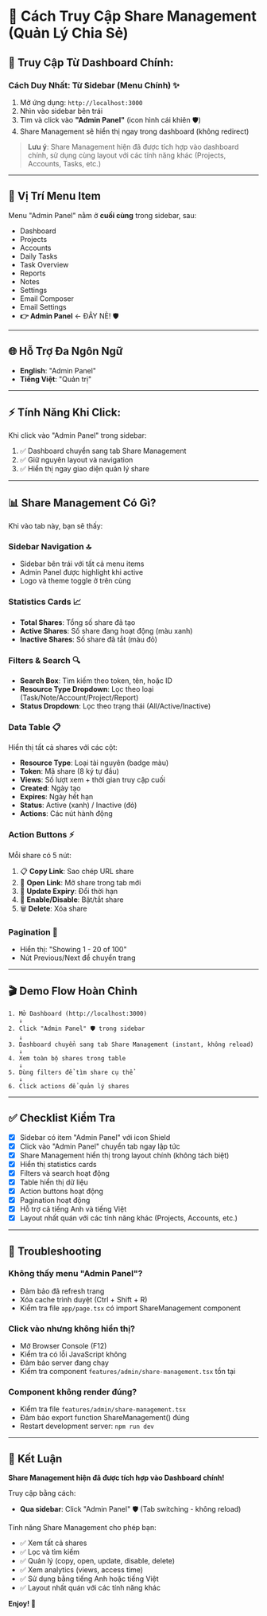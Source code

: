 # 🎯 Cách Truy Cập Share Management (Quản Lý Chia Sẻ)

## 📍 Truy Cập Từ Dashboard Chính:

### **Cách Duy Nhất: Từ Sidebar (Menu Chính)** ✨
1. Mở ứng dụng: `http://localhost:3000`
2. Nhìn vào sidebar bên trái
3. Tìm và click vào **"Admin Panel"** (icon hình cái khiên 🛡️)
4. Share Management sẽ hiển thị ngay trong dashboard (không redirect)

> **Lưu ý**: Share Management hiện đã được tích hợp vào dashboard chính, sử dụng cùng layout với các tính năng khác (Projects, Accounts, Tasks, etc.)

---

## 🎨 Vị Trí Menu Item

Menu "Admin Panel" nằm ở **cuối cùng** trong sidebar, sau:
- Dashboard
- Projects
- Accounts
- Daily Tasks
- Task Overview
- Reports
- Notes
- Settings
- Email Composer
- Email Settings
- **👉 Admin Panel** ← ĐÂY NÈ! 🛡️

---

## 🌐 Hỗ Trợ Đa Ngôn Ngữ

- **English**: "Admin Panel"
- **Tiếng Việt**: "Quản trị"

---

## ⚡ Tính Năng Khi Click:

Khi click vào "Admin Panel" trong sidebar:
1. ✅ Dashboard chuyển sang tab Share Management
2. ✅ Giữ nguyên layout và navigation
3. ✅ Hiển thị ngay giao diện quản lý share

---

## 📊 Share Management Có Gì?

Khi vào tab này, bạn sẽ thấy:

### **Sidebar Navigation** 🔝
- Sidebar bên trái với tất cả menu items
- Admin Panel được highlight khi active
- Logo và theme toggle ở trên cùng

### **Statistics Cards** 📈
- **Total Shares**: Tổng số share đã tạo
- **Active Shares**: Số share đang hoạt động (màu xanh)
- **Inactive Shares**: Số share đã tắt (màu đỏ)

### **Filters & Search** 🔍
- **Search Box**: Tìm kiếm theo token, tên, hoặc ID
- **Resource Type Dropdown**: Lọc theo loại (Task/Note/Account/Project/Report)
- **Status Dropdown**: Lọc theo trạng thái (All/Active/Inactive)

### **Data Table** 📋
Hiển thị tất cả shares với các cột:
- **Resource Type**: Loại tài nguyên (badge màu)
- **Token**: Mã share (8 ký tự đầu)
- **Views**: Số lượt xem + thời gian truy cập cuối
- **Created**: Ngày tạo
- **Expires**: Ngày hết hạn
- **Status**: Active (xanh) / Inactive (đỏ)
- **Actions**: Các nút hành động

### **Action Buttons** ⚡
Mỗi share có 5 nút:
1. 📋 **Copy Link**: Sao chép URL share
2. 🔗 **Open Link**: Mở share trong tab mới
3. 📅 **Update Expiry**: Đổi thời hạn
4. 🔌 **Enable/Disable**: Bật/tắt share
5. 🗑️ **Delete**: Xóa share

### **Pagination** 📄
- Hiển thị: "Showing 1 - 20 of 100"
- Nút Previous/Next để chuyển trang

---

## 🎬 Demo Flow Hoàn Chỉnh

```
1. Mở Dashboard (http://localhost:3000)
   ↓
2. Click "Admin Panel" 🛡️ trong sidebar
   ↓
3. Dashboard chuyển sang tab Share Management (instant, không reload)
   ↓
4. Xem toàn bộ shares trong table
   ↓
5. Dùng filters để tìm share cụ thể
   ↓
6. Click actions để quản lý shares
```

---

## ✅ Checklist Kiểm Tra

- [x] Sidebar có item "Admin Panel" với icon Shield
- [x] Click vào "Admin Panel" chuyển tab ngay lập tức
- [x] Share Management hiển thị trong layout chính (không tách biệt)
- [x] Hiển thị statistics cards
- [x] Filters và search hoạt động
- [x] Table hiển thị dữ liệu
- [x] Action buttons hoạt động
- [x] Pagination hoạt động
- [x] Hỗ trợ cả tiếng Anh và tiếng Việt
- [x] Layout nhất quán với các tính năng khác (Projects, Accounts, etc.)

---

## 🐛 Troubleshooting

### **Không thấy menu "Admin Panel"?**
- Đảm bảo đã refresh trang
- Xóa cache trình duyệt (Ctrl + Shift + R)
- Kiểm tra file `app/page.tsx` có import ShareManagement component

### **Click vào nhưng không hiển thị?**
- Mở Browser Console (F12)
- Kiểm tra có lỗi JavaScript không
- Đảm bảo server đang chạy
- Kiểm tra component `features/admin/share-management.tsx` tồn tại

### **Component không render đúng?**
- Kiểm tra file `features/admin/share-management.tsx`
- Đảm bảo export function ShareManagement() đúng
- Restart development server: `npm run dev`

---

## 🎉 Kết Luận

**Share Management hiện đã được tích hợp vào Dashboard chính!**

Truy cập bằng cách:
- **Qua sidebar**: Click "Admin Panel" 🛡️ (Tab switching - không reload)

Tính năng Share Management cho phép bạn:
- ✅ Xem tất cả shares
- ✅ Lọc và tìm kiếm
- ✅ Quản lý (copy, open, update, disable, delete)
- ✅ Xem analytics (views, access time)
- ✅ Sử dụng bằng tiếng Anh hoặc tiếng Việt
- ✅ Layout nhất quán với các tính năng khác

**Enjoy! 🚀**
